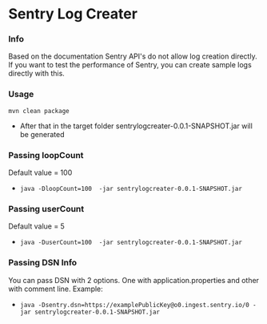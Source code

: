 # Sentry Log Creater

### Info
Based on the documentation Sentry API's do not allow log creation directly. If you want to test the performance of Sentry, you can create sample logs directly with this.

### Usage
```mvn clean package```
* After that in the target folder sentrylogcreater-0.0.1-SNAPSHOT.jar will be generated

### Passing loopCount
Default value = 100
* ```java -DloopCount=100  -jar sentrylogcreater-0.0.1-SNAPSHOT.jar```

### Passing userCount
Default value = 5
* ```java -DuserCount=100  -jar sentrylogcreater-0.0.1-SNAPSHOT.jar```

### Passing DSN Info
You can pass DSN with 2 options. One with application.properties and other with comment line. Example:

* ```java -Dsentry.dsn=https://examplePublicKey@o0.ingest.sentry.io/0 -jar sentrylogcreater-0.0.1-SNAPSHOT.jar```

